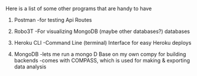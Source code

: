 Here is a list of some other programs that are handy to have

1. Postman
  -for testing Api Routes

2. Robo3T
  -For visualizing MongoDB (maybe other databases?) databases

3. Heroku CLI
  -Command Line (terminal) Interface for easy Heroku deploys

4. MongoDB
  -lets me run a mongo D Base on my own compy for building backends
  -comes with COMPASS, which is used for making & exporting data analysis
